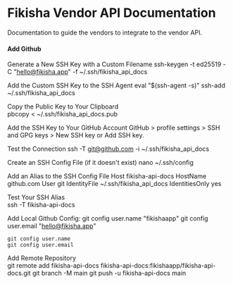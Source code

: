 # Fikisha Vendor API Documentation

Documentation to guide the vendors to integrate to the vendor API.

#### Add Github
Generate a New SSH Key with a Custom Filename
   ssh-keygen -t ed25519 -C "hello@fikisha.app" -f ~/.ssh/fikisha_api_docs

Add the Custom SSH Key to the SSH Agent
   eval "$(ssh-agent -s)"
   ssh-add ~/.ssh/fikisha_api_docs

Copy the Public Key to Your Clipboard   
   pbcopy < ~/.ssh/fikisha_api_docs.pub

Add the SSH Key to Your GitHub Account
   GitHub > profile settings > SSH and GPG keys > New SSH key or Add SSH key.

Test the Connection
   ssh -T git@github.com -i ~/.ssh/fikisha_api_docs 

Create an SSH Config File (if it doesn't exist)
   nano ~/.ssh/config

Add an Alias to the SSH Config File
   Host fikisha-api-docs
   HostName github.com
   User git
   IdentityFile ~/.ssh/fikisha_api_docs
   IdentitiesOnly yes

Test Your SSH Alias   
   ssh -T fikisha-api-docs

Add Local Github Config:
    git config user.name "fikishaapp"
    git config user.email "hello@fikisha.app"

    git config user.name
    git config user.email

Add Remote Repository   
   git remote add fikisha-api-docs fikisha-api-docs:fikishaapp/fikisha-api-docs.git
   git branch -M main
   git push -u fikisha-api-docs main